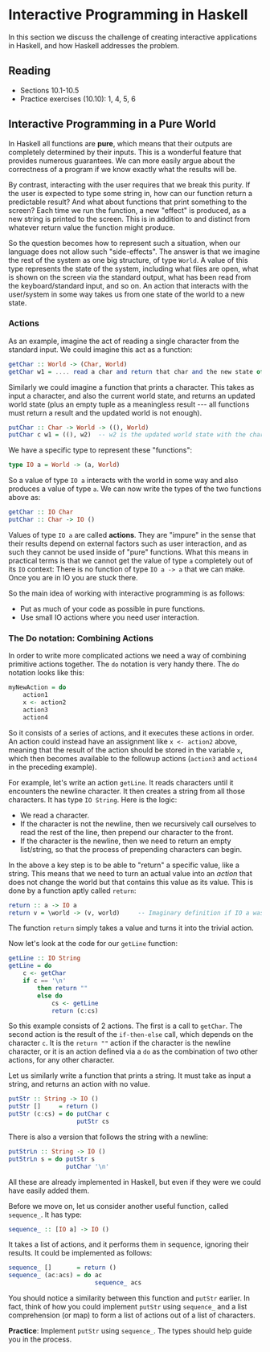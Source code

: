 # Interactive Programming in Haskell

In this section we discuss the challenge of creating interactive applications in Haskell, and how Haskell addresses the problem.

## Reading

- Sections 10.1-10.5
- Practice exercises (10.10): 1, 4, 5, 6

## Interactive Programming in a Pure World

In Haskell all functions are **pure**, which means that their outputs are completely determined by their inputs. This is a wonderful feature that provides numerous guarantees. We can more easily argue about the correctness of a program if we know exactly what the results will be.

By contrast, interacting with the user requires that we break this purity. If the user is expected to type some string in, how can our function return a predictable result? And what about functions that print something to the screen? Each time we run the function, a new "effect" is produced, as a new string is printed to the screen. This is in addition to and distinct from whatever return value the function might produce.

So the question becomes how to represent such a situation, when our language does not allow such "side-effects". The answer is that we imagine the rest of the system as one big structure, of type `World`. A value of this type represents the state of the system, including what files are open, what is shown on the screen via the standard output, what has been read from the keyboard/standard input, and so on. An action that interacts with the user/system in some way takes us from one state of the world to a new state.

### Actions

As an example, imagine the act of reading a single character from the standard input. We could imagine this act as a function:
```haskell
getChar :: World -> (Char, World)
getChar w1 = .... read a char and return that char and the new state of the world.
```
Similarly we could imagine a function that prints a character. This takes as input a character, and also the current world state, and returns an updated world state (plus an empty tuple as a meaningless result --- all functions must return a result and the updated world is not enough).
```haskell
putChar :: Char -> World -> ((), World)
putChar c w1 = ((), w2)  -- w2 is the updated world state with the character printed
```

We have a specific type to represent these "functions":
```haskell
type IO a = World -> (a, World)
```
So a value of type `IO a` interacts with the world in some way and also produces a value of type `a`. We can now write the types of the two functions above as:
```haskell
getChar :: IO Char
putChar :: Char -> IO ()
```
Values of type `IO a` are called **actions**. They are "impure" in the sense that their results depend on external factors such as user interaction, and as such they cannot be used inside of "pure" functions. What this means in practical terms is that we cannot get the value of type `a` completely out of its `IO` context: There is no function of type `IO a -> a` that we can make. Once you are in IO you are stuck there.

So the main idea of working with interactive programming is as follows:

- Put as much of your code as possible in pure functions.
- Use small IO actions where you need user interaction.

### The Do notation: Combining Actions

In order to write more complicated actions we need a way of combining primitive actions together. The `do` notation is very handy there. The `do` notation looks like this:
```haskell
myNewAction = do
    action1
    x <- action2
    action3
    action4
```
So it consists of a series of actions, and it executes these actions in order. An action could instead have an assignment like `x <- action2` above, meaning that the result of the action should be stored in the variable `x`, which then becomes available to the followup actions (`action3` and `action4` in the preceding example).

For example, let's write an action `getLine`. It reads characters until it encounters the newline character. It then creates a string from all those characters. It has type `IO String`. Here is the logic:

- We read a character.
- If the character is not the newline, then we recursively call ourselves to read the rest of the line, then prepend our character to the front.
- If the character is the newline, then we need to return an empty list/string, so that the process of prepending characters can begin.

In the above a key step is to be able to "return" a specific value, like a string. This means that we need to turn an actual value into an *action* that does not change the world but that contains this value as its value. This is done by a function aptly called `return`:
```haskell
return :: a -> IO a
return v = \world -> (v, world)     -- Imaginary definition if IO a was really World ->...
```
The function `return` simply takes a value and turns it into the trivial action.

Now let's look at the code for our `getLine` function:
```haskell
getLine :: IO String
getLine = do
    c <- getChar
    if c == '\n'
        then return ""
        else do
            cs <- getLine
            return (c:cs)
```

So this example consists of 2 actions. The first is a call to `getChar`. The second action is the result of the `if-then-else` call, which depends on the character `c`. It is the `return ""` action if the character is the newline character, or it is an action defined via a `do` as the combination of two other actions, for any other character.

Let us similarly write a function that prints a string. It must take as input a string, and returns an action with no value.
```haskell
putStr :: String -> IO ()
putStr []     = return ()
putStr (c:cs) = do putChar c
                   putStr cs
```
There is also a version that follows the string with a newline:
```haskell
putStrLn :: String -> IO ()
putStrLn s = do putStr s
                putChar '\n'
```

All these are already implemented in Haskell, but even if they were we could have easily added them.

Before we move on, let us consider another useful function, called `sequence_`.  It has type:
```haskell
sequence_ :: [IO a] -> IO ()
```
It takes a list of actions, and it performs them in sequence, ignoring their results. It could be implemented as follows:
```haskell
sequence_ []       = return ()
sequence_ (ac:acs) = do ac
                        sequence_ acs
```
You should notice a similarity between this function and `putStr` earlier. In fact, think of how you could implement `putStr` using `sequence_` and a list comprehension (or map) to form a list of actions out of a list of characters.

**Practice**: Implement `putStr` using `sequence_`. The types should help guide you in the process.
